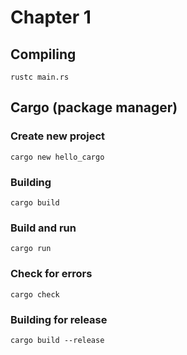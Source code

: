 # Chapter 1

## Compiling

`rustc main.rs`

## Cargo (package manager)

### Create new project

`cargo new hello_cargo`

### Building

`cargo build`

### Build and run

`cargo run`

### Check for errors

`cargo check`

### Building for release

`cargo build --release`

